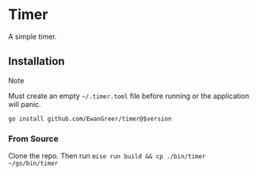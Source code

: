 # Timer

A simple timer.

## Installation

> [!NOTE]
> Must create an empty `~/.timer.toml` file before running or the application will panic.

`go install github.com/EwanGreer/timer@$version`

### From Source

Clone the repo. Then run `mise run build && cp ./bin/timer ~/go/bin/timer` 
